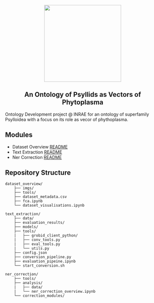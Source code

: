 
<p align="center">
  <img src="https://github.com/e-lubrini/psylve/blob/main/img/logos/logo_g.png" width="250" />
</p>

<h2 align="center">An Ontology of Psyllids as Vectors of Phytoplasma</h2>

Ontology Development project @ INRAE for an ontology of superfamily Psylloidea with a focus on its role as vecor of phythoplasma.

## Modules
- Dataset Overview [README](https://github.com/e-lubrini/PsylVe/blob/main/dataset_overview/README.md)
- Text Extraction [README](https://github.com/e-lubrini/PsylVe/blob/main/text_extraction/README.md)
- Ner Correction [README](https://github.com/e-lubrini/PsylVe/blob/main/ner_correction/README.md)

## Repository Structure

    dataset_overview/
        ├── imgs/
        ├── tools/
        ├── dataset_metadata.csv
        ├── fca.ipynb
        └── dataset_visualisations.ipynb
        
    text_extraction/
        ├── data/
        ├── evaluation_results/
        ├── models/
        ├── tools/
        |   ├── grobid_client_python/
        |   ├── conv_tools.py
        |   ├── eval_tools.py
        |   └── utils.py
        ├── config.json
        ├── conversion_pipeline.py
        ├── evaluation_pipeine.ipynb
        └── start_conversion.sh
        
    ner_correction/
        ├── tools/
        ├── analysis/
        |   ├── data/
        |   └── ner_correction_overview.ipynb
        └── correction_modules/
